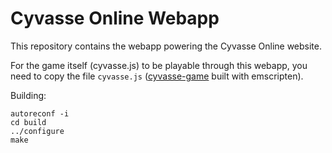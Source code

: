 Cyvasse Online Webapp
=====================

This repository contains the webapp powering the Cyvasse Online website.

For the game itself (cyvasse.js) to be playable through this webapp, you need
to copy the file `cyvasse.js` ([cyvasse-game][] built with emscripten).

Building:

    autoreconf -i
    cd build
    ../configure
    make

[cyvasse-game]: https://github.com/cyvasse-online/cyvasse-game
